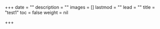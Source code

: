 +++
date = ""
description = ""
images = []
lastmod = ""
lead = ""
title = "test1"
toc = false
weight = nil

+++
